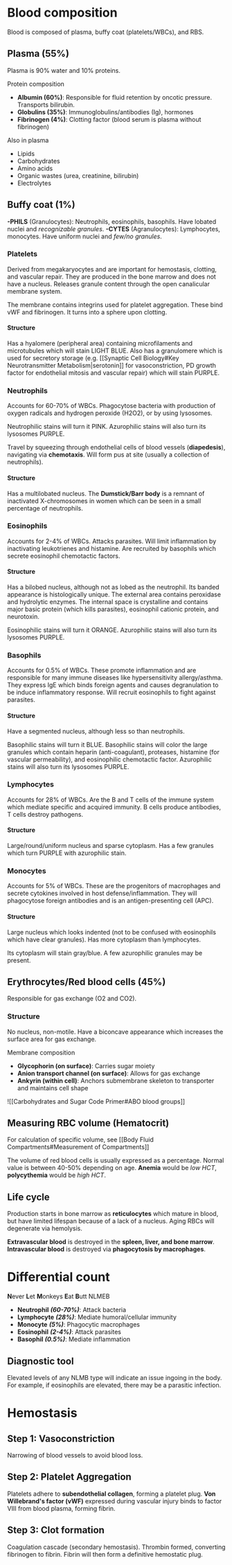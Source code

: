 # Blood composition
Blood is composed of plasma, buffy coat (platelets/WBCs), and RBS.
## Plasma (55%)
Plasma is 90% water and 10% proteins.

Protein composition
- **Albumin (60%)**: Responsible for fluid retention by oncotic pressure. Transports bilirubin.
- **Globulins (35%)**: Immunoglobulins/antibodies (Ig), hormones
- **Fibrinogen (4%)**: Clotting factor (blood serum is plasma without fibrinogen)

Also in plasma
- Lipids
- Carbohydrates
- Amino acids
- Organic wastes (urea, creatinine, bilirubin)
- Electrolytes
## Buffy coat (1%)

**-PHILS** (Granulocytes): Neutrophils, eosinophils, basophils. Have lobated nuclei and *recognizable granules*.
**-CYTES** (Agranulocytes): Lymphocytes, monocytes. Have uniform nuclei and *few/no granules*.
### Platelets
Derived from megakaryocytes and are important for hemostasis, clotting, and vascular repair. They are produced in the bone marrow and does not have a nucleus. Releases granule content through the open canalicular membrane system.

The membrane contains integrins used for platelet aggregation. These bind vWF and fibrinogen. It turns into a sphere upon clotting.
#### Structure
Has a hyalomere (peripheral area) containing microfilaments and microtubules which will stain LIGHT BLUE. Also has a granulomere which is used for secretory storage (e.g. [[Synaptic Cell Biology#Key Neurotransmitter Metabolism|serotonin]] for vasoconstriction, PD growth factor for endothelial mitosis and vascular repair) which will stain PURPLE.
### Neutrophils
Accounts for 60-70% of WBCs. Phagocytose bacteria with production of oxygen radicals and hydrogen peroxide (H2O2), or by using lysosomes. 

Neutrophilic stains will turn it PINK. Azurophilic stains will also turn its lysosomes PURPLE.

Travel by squeezing through endothelial cells of blood vessels (**diapedesis**), navigating via **chemotaxis**. Will form pus at site (usually a collection of neutrophils).
#### Structure
Has a multilobated nucleus. The **Dumstick/Barr body** is a remnant of inactivated X-chromosomes in women which can be seen in a small percentage of neutrophils.
### Eosinophils
Accounts for 2-4% of WBCs. Attacks parasites. Will limit inflammation by inactivating leukotrienes and histamine. Are recruited by basophils which secrete eosinophil chemotactic factors.
#### Structure
Has a bilobed nucleus, although not as lobed as the neutrophil. Its banded appearance is histologically unique. The external area contains peroxidase and hydrolytic enzymes. The internal space is crystalline and contains major basic protein (which kills parasites), eosinophil cationic protein, and neurotoxin.

Eosinophilic stains will turn it ORANGE. Azurophilic stains will also turn its lysosomes PURPLE.
### Basophils
Accounts for 0.5% of WBCs. These promote inflammation and are responsible for many immune diseases like hypersensitivity allergy/asthma. They express IgE which binds foreign agents and causes degranulation to be induce inflammatory response. Will recruit eosinophils to fight against parasites.
#### Structure
Have a segmented nucleus, although less so than neutrophils.

Basophilic stains will turn it BLUE. Basophilic stains will color the large granules which contain heparin (anti-coagulant), proteases, histamine (for vascular permeability), and eosinophilic chemotactic factor. Azurophilic stains will also turn its lysosomes PURPLE.
### Lymphocytes
Accounts for 28% of WBCs. Are the B and T cells of the immune system which mediate specific and acquired immunity. B cells produce antibodies, T cells destroy pathogens.
#### Structure
Large/round/uniform nucleus and sparse cytoplasm. Has a few granules which turn PURPLE with azurophilic stain.
### Monocytes
Accounts for 5% of WBCs. These are the progenitors of macrophages and secrete cytokines involved in host defense/inflammation. They will phagocytose foreign antibodies and is an antigen-presenting cell (APC).
#### Structure
Large nucleus which looks indented (not to be confused with eosinophils which have clear granules). Has more cytoplasm than lymphocytes.

Its cytoplasm will stain gray/blue. A few azurophilic granules may be present.
## Erythrocytes/Red blood cells (45%)
Responsible for gas exchange (O2 and CO2).
### Structure
No nucleus, non-motile. Have a biconcave appearance which increases the surface area for gas exchange.

Membrane composition
- **Glycophorin (on surface)**: Carries sugar moiety
- **Anion transport channel (on surface)**: Allows for gas exchange
- **Ankyrin (within cell)**: Anchors submembrane skeleton to transporter and maintains cell shape

![[Carbohydrates and Sugar Code Primer#ABO blood groups]]
## Measuring RBC volume (Hematocrit)
For calculation of specific volume, see [[Body Fluid Compartments#Measurement of Compartments]]

The volume of red blood cells is usually expressed as a percentage. Normal value is between 40-50% depending on age. **Anemia** would be *low HCT*, **polycythemia** would be *high HCT*.
## Life cycle
Production starts in bone marrow as **reticulocytes** which mature in blood, but have limited lifespan because of a lack of a nucleus. Aging RBCs will degenerate via hemolysis. 

**Extravascular blood** is destroyed in the **spleen, liver, and bone marrow**.
**Intravascular blood** is destroyed via **phagocytosis by macrophages**.
# Differential count
**N**ever **L**et **M**onkeys **E**at **B**utt
NLMEB

- **Neutrophil** ***(60-70%)***: Attack bacteria
- **Lymphocyte** ***(28%)***: Mediate humoral/cellular immunity
- **Monocyte** ***(5%)***: Phagocytic macrophages
- **Eosinophil** ***(2-4%)***: Attack parasites
- **Basophil** ***(0.5%)***: Mediate inflammation
## Diagnostic tool
Elevated levels of any NLMB type will indicate an issue ingoing in the body. For example, if eosinophils are elevated, there may be a parasitic infection.
# Hemostasis
## Step 1: Vasoconstriction
Narrowing of blood vessels to avoid blood loss.
## Step 2: Platelet Aggregation
Platelets adhere to **subendothelial collagen**, forming a platelet plug. **Von Willebrand's factor (vWF)** expressed during vascular injury binds to factor VIII from blood plasma, forming fibrin.
## Step 3: Clot formation
Coagulation cascade (secondary hemostasis). Thrombin formed, converting fibrinogen to fibrin. Fibrin will then form a definitive hemostatic plug.